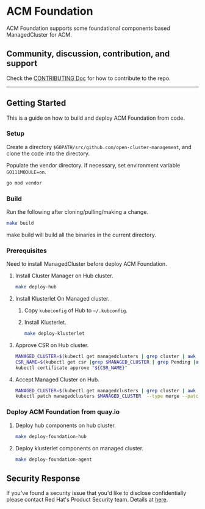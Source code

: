 # ACM Foundation

ACM Foundation supports some foundational components based ManagedCluster for ACM.

## Community, discussion, contribution, and support

Check the [CONTRIBUTING Doc](CONTRIBUTING.md) for how to contribute to the repo.

------

## Getting Started

This is a guide on how to build and deploy ACM Foundation from code.

### Setup

Create a directory `$GOPATH/src/github.com/open-cluster-management`, and clone the code into the directory.

Populate the vendor directory. If necessary, set environment variable `GO111MODULE=on`.

```sh
go mod vendor
```

### Build

Run the following after cloning/pulling/making a change.

```sh
make build
```

make build will build all the binaries in the current directory.

### Prerequisites

Need to install ManagedCluster before deploy ACM Foundation.

1. Install Cluster Manager on Hub cluster.

    ```sh
    make deploy-hub
    ```

2. Install Klusterlet On Managed cluster.

    1. Copy `kubeconfig` of Hub to `~/.kubconfig`.
    2. Install Klusterlet.

        ```sh
        make deploy-klusterlet
        ```

3. Approve CSR on Hub cluster.

    ```sh
    MANAGED_CLUSTER=$(kubectl get managedclusters | grep cluster | awk '{print $1}')
    CSR_NAME=$(kubectl get csr |grep $MANAGED_CLUSTER | grep Pending |awk '{print $1}')
    kubectl certificate approve "${CSR_NAME}"
    ```

4. Accept Managed Cluster on Hub.

    ```sh
    MANAGED_CLUSTER=$(kubectl get managedclusters | grep cluster | awk '{print $1}')
    kubectl patch managedclusters $MANAGED_CLUSTER  --type merge --patch '{"spec":{"hubAcceptsClient":true}}'
    ```

### Deploy ACM Foundation from quay.io

1. Deploy hub components on hub cluster.

    ```sh
    make deploy-foundation-hub
    ```

2. Deploy klusterlet components on managed cluster.

    ```sh
    make deploy-foundation-agent
    ```

## Security Response

If you've found a security issue that you'd like to disclose confidentially please contact
Red Hat's Product Security team. Details at [here](https://access.redhat.com/security/team/contact).
